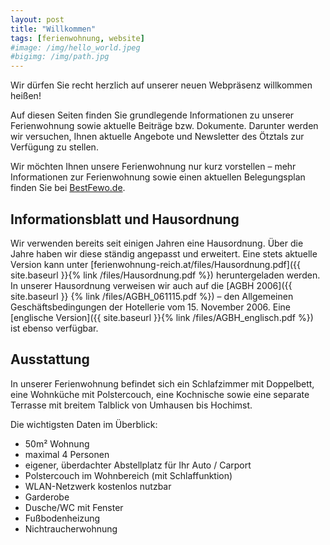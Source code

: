 ```yaml
---
layout: post
title: "Willkommen"
tags: [ferienwohnung, website]
#image: /img/hello_world.jpeg
#bigimg: /img/path.jpg
---
```


Wir dürfen Sie recht herzlich auf unserer neuen Webpräsenz willkommen heißen!

Auf diesen Seiten finden Sie grundlegende Informationen zu unserer Ferienwohnung
sowie aktuelle Beiträge bzw. Dokumente. Darunter werden wir versuchen, Ihnen aktuelle
Angebote und Newsletter des Ötztals zur Verfügung zu stellen.

Wir möchten Ihnen unsere Ferienwohnung nur kurz vorstellen – mehr Informationen zur
Ferienwohnung sowie einen aktuellen Belegungsplan finden Sie bei [BestFewo.de](https://www.bestfewo.de/unterkunft/19297312.html).

## Informationsblatt und Hausordnung

Wir verwenden bereits seit einigen Jahren eine Hausordnung. Über die Jahre haben
wir diese ständig angepasst und erweitert. Eine stets aktuelle Version kann unter
[ferienwohnung-reich.at/files/Hausordnung.pdf]({{ site.baseurl }}{% link
/files/Hausordnung.pdf %}) heruntergeladen werden.  
In unserer Hausordnung verweisen wir auch auf die [AGBH 2006]({{ site.baseurl }}
{% link /files/AGBH_061115.pdf %}) – den Allgemeinen Geschäftsbedingungen der
Hotellerie vom 15. November 2006. Eine [englische Version]({{ site.baseurl }}{% link
/files/AGBH_englisch.pdf %}) ist ebenso verfügbar.

## Ausstattung

In unserer Ferienwohnung befindet sich ein Schlafzimmer mit Doppelbett, eine
Wohnküche mit Polstercouch, eine Kochnische sowie eine separate Terrasse mit breitem
Talblick von Umhausen bis Hochimst.

Die wichtigsten Daten im Überblick:

- 50m² Wohnung
- maximal 4 Personen
- eigener, überdachter Abstellplatz für Ihr Auto / Carport
- Polstercouch im Wohnbereich (mit Schlaffunktion)
- WLAN-Netzwerk kostenlos nutzbar
- Garderobe
- Dusche/WC mit Fenster
- Fußbodenheizung
- Nichtraucherwohnung
